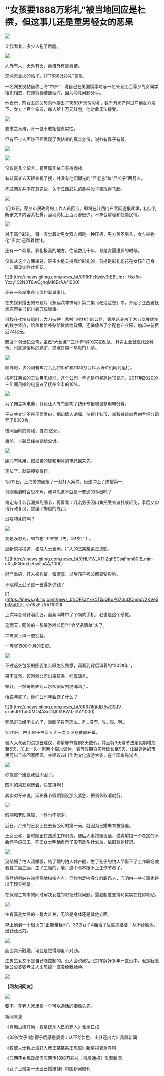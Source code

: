 # “女孩要1888万彩礼”被当地回应是杜撰，但这事儿还是重男轻女的恶果

![](https://inews.gtimg.com/news_bt/GTBDkHtpcNo3Z2u2sq3I55R8M95GLjijV29CNg40_ag9sAA/0)

让我看看，多少人拖了后腿。

![](https://inews.gtimg.com/news_bt/OA2fwKvoxNhOJxnWKCcr67SWXk35P7m-Xlu0zahAHjWKgAA/1000)

人外有人，天外有天，离谱外有更离谱。

这两天最火的帖子，非“1888万彩礼”莫属。

一名网友发帖自称上海“中产”，说自己在美国留学时与一名来自江西萍乡的女同学相识相恋，在即将喜结连理时，因为彩礼问题分手。

他表示，前女友的父母向他提出了1888万天价彩礼，数千万房产得过户到女方名下，女方上百个亲戚，每人给十万元红包，他对此无法接受。

![](https://inews.gtimg.com/news_bt/OlrDpRR7fYlt7uxxZsh1wIaO6Kc0uZnePvZahRn7IE1gEAA/1000)

要求之离谱，哥一直不敢相信真实性。

但有不少人声称已经发现了发帖者的真实身份，说的有鼻子有眼。

![](https://inews.gtimg.com/news_bt/OHqCF51ThbxNqLR6fv02qnJi3qRa79zDyoyoODfSvuIMIAA/1000)

![](https://inews.gtimg.com/news_bt/OZhZepYdVaNKlvy1LMQbsOntXZ8oXe3BE8g-kpQeFkkbEAA/1000)

仅仅是几个留言，是否属实依旧有待商榷。

有认真者去天眼查搜了搜，并没有他们曝光的“严老总”和“严公子”两号人。

不过网友并不在意这些，关于江西彩礼的各种段子被玩得飞起。

![](https://inews.gtimg.com/news_bt/OFqFs0xZAQvjB8NTFIpciuZOmlOVNZBVGsDDbkmGpDO5UAA/1000)

1月12日，萍乡市民政局的工作人员回应，即将在江西门户官网通报此事，初步判断该文章内容系杜撰，当地彩礼上百万都很少，不符合常理和社情民情。

![](https://inews.gtimg.com/news_bt/ORehSZRWmSxP8i0uuCCA_0qGZEekG6pkrhA7G73QT0-gMAA/1000)

对于高价彩礼，哥一直觉着对男女双方都是一种压榨，男方苦不堪言，女方被物化“买卖”还帮着数钱。

还有一个观察，彩礼极高的地方，往前数几十年，都是女婴遭罪的时候。

仅仅从这个方面来说，哥多少是支持高价彩礼的，前提是彩礼能花在女孩自己身上，而现实往往相反。

![](https://inews.gtimg.com/news_bt/O9fKFcKwkv0rE8Umz-
Hsx5n-Ycxy1C2N0T8wCghqMI6EcAA/1000)

还有一条发生在江西的离谱事儿。

在央视新播出的专题片《永远吹冲锋号》第二集《政治监督》中，介绍了江西省抚州原市委书记肖毅的荒唐事。

肖毅在抚州任职时，大力扶持一家叫“创世纪”的公司，表示这是为了大力发展抚州的数字经济，给盖楼给补贴给贷款给政策，还举债盖了个配套产业园，加起来花费近24亿元。

而这个创世纪公司，虽然“大数据”“云计算”喊的天花乱坠，其实主业就是挖比特币，也就是俗称的挖矿，这点肖毅一早就门儿清。

![](https://inews.gtimg.com/news_bt/Or4oc-_8lG68c2URjauO8qcfhs8C2IfAFmunrNuXAuLv4AA/1000)

巅峰时，该公司有16万台比特币矿机和30万台以太坊矿机同时运行。

按照江西省的工业用电标准，这个公司一年光是电费高达10亿元，2017到2020的三年间用掉的电量占了抚州全市的10%。

![](https://inews.gtimg.com/news_bt/OdLI0EK0JFGUBEebg2-7ilsbGmc1HXB5z7ogP_7Weyw8MAA/1000)

为了掩盖耗电量，肖毅让人专门虚构了统计专报和调整用电分类。

干这些肯定不是用爱发电，据知情人透露，仅是比特币，肖毅就疑似靠创世纪公司弄了8000枚。

按照当时的价格，值22亿元。

目前，肖毅已经被提起公诉。

![](https://inews.gtimg.com/news_bt/OAqwzzpzoiWeYpMCXjjrDo6B8SCuGUPqxU0plFTcpVrMkAA/1000)

痛心有啥用，把浪费的钱和用掉的电还回来先。

违法了，就要接受惩罚。

1月12日，上海警方通报了一起打人案件，迅速冲上了热搜第一。

哥刚看到时百思不解，我寻思这不就是一普通的斗殴吗？

肯定有什么我漏掉的细节，再看看：几名男子因口角把受害者打成轻伤，事后又申请行政复议，暂缓了拘留的处罚。

没啥特殊的啊？

![](https://inews.gtimg.com/news_bt/OcStMYNy38cEMjP0qlD620tfiitaFZCKo3dzjSUuDzw6sAA/1000)

我是没想到，细节在“王某某（男，34岁）”上。

据新京报报道，权威人士表示，打人的王某某系王思聪。

![](https://inews.gtimg.com/news_bt/OHLYW_XfTlZqFSCsgFnm60IB_min-
cXsJFX0qxLefjw9oAA/1000)

挺严重的，打人被拘留，留案底，以后孩子考公都要受影响。

不晓得王公子这一出得多少钱？

![](https://inews.gtimg.com/news_bt/OR3JYxy4T5oQBoP67OuQCmqoV2KVe5bjMaDLF-
sb1KzFUAA/1000)

上次年会哥铩羽而归，而新闻妹中了个新款手机，我也是这个感觉。

这两天，网传的一张某游戏公司“年会奖品清单”火了。

二等奖上海一套别墅。

一等奖1600个月的工资。

![](https://inews.gtimg.com/news_bt/OlPCMScKl6y-dkcP1clhYHivGycgI6aEGYXxgKGU7p7IMAA/1000)

不过这张包浆的图我怎么瞅怎么熟悉，再看到背后印着的“2020年”，

果不其然，该游戏公司出来辟谣：纯属谣言。

幸好，不然哥嫉妒的口水都要留到渤海湾了。

话说年底了，你们公司年会送了什么？

![](https://inews.gtimg.com/news_bt/ORR7iKjtdjX5wCSJV-
orn6JRfTu50MO4A8cOQhfKBWJzIAA/1000)

奖品哥已经不关心了，满脑子只有怎么…还…没有…放…假…啊…

1月11日，四川省十四届人大一次会议在成都开幕。

省人大代表刘洪提出建议，希望春节提前2天放假，并且将3天春节法定假期增加至5天，加上一头一尾两个周末调休，春节假期将实际延长至9天，让路途远的市民可以早点回家团圆。并建议四川作为文化旅游大省，在全国率先试点。

![](https://inews.gtimg.com/news_bt/OQBoTRhwHAn24rKnSTnhojiysvdr1QSvDvzge4RZZtYr8AA/1000)

你提这个建议我就不困了。

四川的朋友别愣着，快支持啊！

其实对哥来说，延长春节假期倒没那么紧急，把调休取消就行。

![](https://inews.gtimg.com/news_bt/OzWoVuKxjqlTymFUYmXEhiD2fr16Xb29haD4h5rQUuKj8AA/1000)

假期和劳动保障，一样也不能少。

近日，广州的王女士在去新公司的第一天，就因为已婚未育被辞退。

王女士称，当时她正在熟悉工作职责，随后人事找她谈话，说希望招一个稳定的不会怀孕的员工，在王女士明确表示了没有备孕计划后，依旧将她辞退。

![](https://inews.gtimg.com/news_bt/OXzOd9FCGJ6wXmZr16LvWF1kgiKKsj6Y6IoU76s9tHkGIAA/1000)

没结婚了怕人请婚假，结了婚的怕人休产假，生了孩子的怕人平衡不了工作职场或者要二胎三胎，生了三胎的，哦，这个基本跟不上工作节奏了。

虽然很想站在道德高地指指点点，但作为混迹多年的职场人，我明白一些公司也是出于现实考量。

在保障生育率的同时解决女性的职场歧视问题，需要制度支持和实实在在的补贴。

![](https://inews.gtimg.com/news_bt/O9g6Z8jMjOLbHADuM7nSDshyYlj676Qh6NGDbsh0KQz94AA/1000)

生育真是女性的一趟大难关，无论是身体还是其他方面。

早上刷到一个很火的“正能量新闻”，33岁女子4胎得子后感恩婆婆：从不给脸色，出钱还出力。

![](https://inews.gtimg.com/news_bt/Oj3lIhApj6cczfxfE8OVePz5TcxwPq2hcI0wODJDVlyKEAA/1000)

画面其乐融融，可就是觉得哪里不对劲。

生男生女又不是自己能控制的，没人会说我抽北京车牌好多年一直没中，但是我感谢公公婆婆老丈人丈母娘一直没给我脸色。

![](https://inews.gtimg.com/news_bt/ONuOSotCvRzhzgqCAAKRVEXudvCGYG12jeL33Cs7vpDGgAA/1000)

**【网友问网友】**

![](https://inews.gtimg.com/news_bt/OBZ_ASUrUIL8CBQiaMJkCKCnPB8ECDN9A3KWFxHmpdimwAA/1000)

​要不，在老人家里装一个可以通话的摄像头先。

新闻来源

《肖毅出镜忏悔：我是抚州人民的罪人》北京日报

《33岁女子4胎得子后感恩婆婆：从不给脸色，出钱还出力》凤凰新闻

《权威人士称上海打人者王某某系王思聪》新京报紧急呼叫

《江西萍乡民政局回应网传1888万彩礼：将发通报》澎湃新闻

《女子上班第一天因已婚被辞》中国新闻周刊

